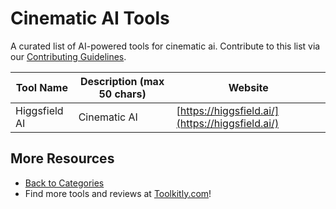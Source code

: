 # Cinematic AI Tools

A curated list of AI-powered tools for cinematic ai. Contribute to this list via our [Contributing Guidelines](../CONTRIBUTING.md).

| Tool Name | Description (max 50 chars) | Website |
|-----------|----------------------------|---------|
| Higgsfield AI | Cinematic AI | [https://higgsfield.ai/](https://higgsfield.ai/) |

## More Resources
- [Back to Categories](../README.md)
- Find more tools and reviews at [Toolkitly.com](https://toolkitly.com)!
